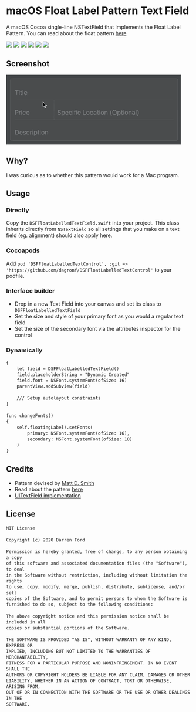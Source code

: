 # macOS Float Label Pattern Text Field

A macOS Cocoa single-line NSTextField that implements the Float Label Pattern.  You can read about the float pattern [here](http://mds.is/float-label-pattern/)

![](https://img.shields.io/github/v/tag/dagronf/DSFFloatLabelledTextControl) ![](https://img.shields.io/badge/macOS-10.11+-red) ![](https://img.shields.io/badge/Swift-5.0-orange.svg)
![](https://img.shields.io/badge/License-MIT-lightgrey) [![](https://img.shields.io/badge/pod-compatible-informational)](https://cocoapods.org) [![](https://img.shields.io/badge/spm-compatible-brightgreen.svg?style=flat)](https://swift.org/package-manager)

## Screenshot

![](https://github.com/dagronf/dagronf.github.io/raw/master/art/projects/DSFFloatingLabel/floating_label_text_field.gif)

## Why?

I was curious as to whether this pattern would work for a Mac program.

## Usage

### Directly
Copy the `DSFFloatLabelledTextField.swift` into your project.  This class inherits directly from `NSTextField` so all settings that you make on a text field (eg. alignment) should also apply here.

### Cocoapods

Add `pod 'DSFFloatLabelledTextControl', :git => 'https://github.com/dagronf/DSFFloatLabelledTextControl'` to your podfile.

### Interface builder

* Drop in a new Text Field into your canvas and set its class to `DSFFloatLabelledTextField`
* Set the size and style of your primary font as you would a regular text field
* Set the size of the secondary font via the attributes inspector for the control

### Dynamically

```
{
	let field = DSFFloatLabelledTextField()
	field.placeholderString = "Dynamic Created"
	field.font = NSFont.systemFont(ofSize: 16)
	parentView.addSubview(field)
		
	/// Setup autolayout constraints
}

func changeFonts()
{
	self.floatingLabel!.setFonts(
		primary: NSFont.systemFont(ofSize: 16),
		secondary: NSFont.systemFont(ofSize: 10)
	)
}

```

## Credits

* Pattern devised by [Matt D. Smith](http://mds.is/matt/)
* Read about the pattern [here](http://mds.is/float-label-pattern/)
* [UITextField implementation](https://github.com/jverdi/JVFloatLabeledTextField)

## License

```
MIT License

Copyright (c) 2020 Darren Ford

Permission is hereby granted, free of charge, to any person obtaining a copy
of this software and associated documentation files (the "Software"), to deal
in the Software without restriction, including without limitation the rights
to use, copy, modify, merge, publish, distribute, sublicense, and/or sell
copies of the Software, and to permit persons to whom the Software is
furnished to do so, subject to the following conditions:

The above copyright notice and this permission notice shall be included in all
copies or substantial portions of the Software.

THE SOFTWARE IS PROVIDED "AS IS", WITHOUT WARRANTY OF ANY KIND, EXPRESS OR
IMPLIED, INCLUDING BUT NOT LIMITED TO THE WARRANTIES OF MERCHANTABILITY,
FITNESS FOR A PARTICULAR PURPOSE AND NONINFRINGEMENT. IN NO EVENT SHALL THE
AUTHORS OR COPYRIGHT HOLDERS BE LIABLE FOR ANY CLAIM, DAMAGES OR OTHER
LIABILITY, WHETHER IN AN ACTION OF CONTRACT, TORT OR OTHERWISE, ARISING FROM,
OUT OF OR IN CONNECTION WITH THE SOFTWARE OR THE USE OR OTHER DEALINGS IN THE
SOFTWARE.
```
